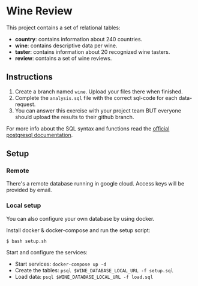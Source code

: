 # Wine Review

This project contains a set of relational tables:
* **country**: contains information about 240 countries. 
* **wine**: contains descriptive data per wine. 
* **taster**: contains information about 20 recognized wine tasters. 
* **review**: contains a set of wine reviews. 

## Instructions

1. Create a branch named `wine`. Upload your files there when finished. 
1. Complete the `analysis.sql` file with the correct sql-code for each data-request. 
1. You can answer this exercise with your project team BUT everyone should upload the results to their github branch. 

For more info about the SQL syntax and functions read the [official postgresql documentation](https://www.postgresql.org/docs/11/index.html). 

## Setup

### Remote

There's a remote database running in google cloud. Access keys will be provided by email. 

### Local setup 

You can also configure your own database by using docker. 

Install docker & docker-compose and run the setup script:

```commandline
$ bash setup.sh
```

Start and configure the services: 

* Start services: `docker-compose up -d`
* Create the tables: `psql $WINE_DATABASE_LOCAL_URL -f setup.sql`
* Load data: `psql $WINE_DATABASE_LOCAL_URL -f load.sql`
